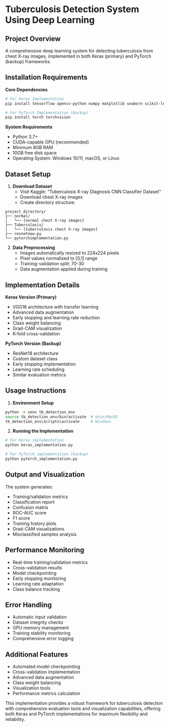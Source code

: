 # Tuberculosis Detection System Using Deep Learning

## Project Overview
A comprehensive deep learning system for detecting tuberculosis from chest X-ray images, implemented in both Keras (primary) and PyTorch (backup) frameworks.

## Installation Requirements

**Core Dependencies**
```bash
# For Keras Implementation
pip install tensorflow opencv-python numpy matplotlib seaborn scikit-learn

# For PyTorch Implementation (Backup)
pip install torch torchvision
```

**System Requirements**
- Python 3.7+
- CUDA-capable GPU (recommended)
- Minimum 8GB RAM
- 10GB free disk space
- Operating System: Windows 10/11, macOS, or Linux

## Dataset Setup

1. **Download Dataset**
   - Visit Kaggle: "Tuberculosis X-ray Diagnosis CNN Classifier Dataset"
   - Download chest X-ray images
   - Create directory structure:
```
project_directory/
├── normal/
│   └── [normal chest X-ray images]
├── Tuberculosis/
│   └── [tuberculosis chest X-ray images]
├── resnetnew.py
└── pytorchimplementation.py
```

2. **Data Preprocessing**
   - Images automatically resized to 224x224 pixels
   - Pixel values normalized to [0,1] range
   - Training-validation split: 70-30
   - Data augmentation applied during training

## Implementation Details

**Keras Version (Primary)**
- VGG16 architecture with transfer learning
- Advanced data augmentation
- Early stopping and learning rate reduction
- Class weight balancing
- Grad-CAM visualization
- K-fold cross-validation

**PyTorch Version (Backup)**
- ResNet18 architecture
- Custom dataset class
- Early stopping implementation
- Learning rate scheduling
- Similar evaluation metrics

## Usage Instructions

1. **Environment Setup**
```bash
python -m venv tb_detection_env
source tb_detection_env/bin/activate  # Unix/MacOS
tb_detection_env\Scripts\activate     # Windows
```

2. **Running the Implementation**
```bash
# For Keras implementation
python keras_implementation.py

# For PyTorch implementation (backup)
python pytorch_implementation.py
```

## Output and Visualization

The system generates:
- Training/validation metrics
- Classification report
- Confusion matrix
- ROC-AUC score
- F1 score
- Training history plots
- Grad-CAM visualizations
- Misclassified samples analysis

## Performance Monitoring

- Real-time training/validation metrics
- Cross-validation results
- Model checkpointing
- Early stopping monitoring
- Learning rate adaptation
- Class balance tracking

## Error Handling

- Automatic input validation
- Dataset integrity checks
- GPU memory management
- Training stability monitoring
- Comprehensive error logging

## Additional Features

- Automated model checkpointing
- Cross-validation implementation
- Advanced data augmentation
- Class weight balancing
- Visualization tools
- Performance metrics calculation

This implementation provides a robust framework for tuberculosis detection with comprehensive evaluation tools and visualization capabilities, offering both Keras and PyTorch implementations for maximum flexibility and reliability.
